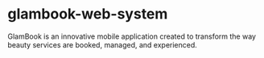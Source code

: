 # glambook-web-system
GlamBook is an innovative mobile application created to transform the way beauty services are booked, managed, and experienced.
